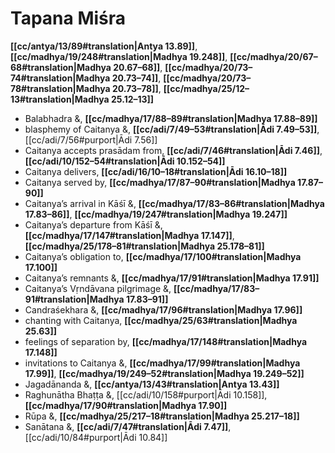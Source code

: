 # Tapana Miśra

**[[cc/antya/13/89#translation|Antya 13.89]]**, **[[cc/madhya/19/248#translation|Madhya 19.248]]**, **[[cc/madhya/20/67–68#translation|Madhya 20.67–68]]**, **[[cc/madhya/20/73–74#translation|Madhya 20.73–74]]**, **[[cc/madhya/20/73–78#translation|Madhya 20.73–78]]**, **[[cc/madhya/25/12–13#translation|Madhya 25.12–13]]**

* Balabhadra &, **[[cc/madhya/17/88–89#translation|Madhya 17.88–89]]**
* blasphemy of Caitanya &, **[[cc/adi/7/49–53#translation|Ādi 7.49–53]]**, [[cc/adi/7/56#purport|Ādi 7.56]]
* Caitanya accepts prasādam from, **[[cc/adi/7/46#translation|Ādi 7.46]]**, **[[cc/adi/10/152–54#translation|Ādi 10.152–54]]**
* Caitanya delivers, **[[cc/adi/16/10–18#translation|Ādi 16.10–18]]**
* Caitanya served by, **[[cc/madhya/17/87–90#translation|Madhya 17.87–90]]**
* Caitanya’s arrival in Kāśī &, **[[cc/madhya/17/83–86#translation|Madhya 17.83–86]]**, **[[cc/madhya/19/247#translation|Madhya 19.247]]**
* Caitanya’s departure from Kāśī &, **[[cc/madhya/17/147#translation|Madhya 17.147]]**, **[[cc/madhya/25/178–81#translation|Madhya 25.178–81]]**
* Caitanya’s obligation to, **[[cc/madhya/17/100#translation|Madhya 17.100]]**
* Caitanya’s remnants &, **[[cc/madhya/17/91#translation|Madhya 17.91]]**
* Caitanya’s Vṛndāvana pilgrimage &, **[[cc/madhya/17/83–91#translation|Madhya 17.83–91]]**
* Candraśekhara &, **[[cc/madhya/17/96#translation|Madhya 17.96]]**
* chanting with Caitanya, **[[cc/madhya/25/63#translation|Madhya 25.63]]**
* feelings of separation by, **[[cc/madhya/17/148#translation|Madhya 17.148]]**
* invitations to Caitanya &, **[[cc/madhya/17/99#translation|Madhya 17.99]]**, **[[cc/madhya/19/249–52#translation|Madhya 19.249–52]]**
* Jagadānanda &, **[[cc/antya/13/43#translation|Antya 13.43]]**
* Raghunātha Bhaṭṭa &, [[cc/adi/10/158#purport|Ādi 10.158]], **[[cc/madhya/17/90#translation|Madhya 17.90]]**
* Rūpa &, **[[cc/madhya/25/217–18#translation|Madhya 25.217–18]]**
* Sanātana &, **[[cc/adi/7/47#translation|Ādi 7.47]]**, [[cc/adi/10/84#purport|Ādi 10.84]]
